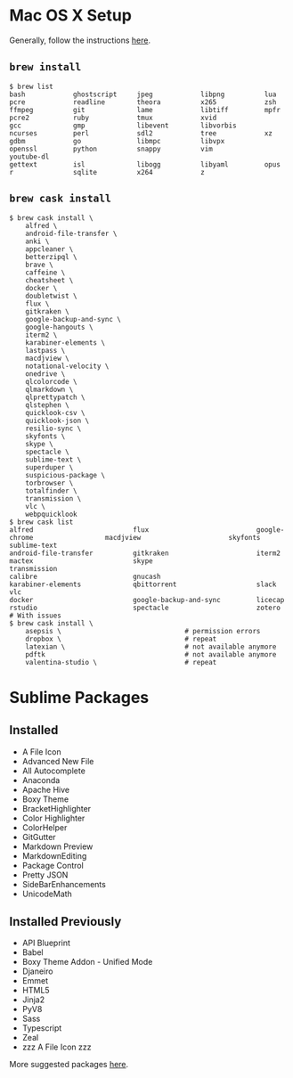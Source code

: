 # Mac OS X Setup
Generally, follow the instructions [here](http://sourabhbajaj.com/mac-setup/).

## `brew install`
```
$ brew list
bash            ghostscript     jpeg            libpng          lua             pcre            readline        theora          x265            zsh
ffmpeg          git             lame            libtiff         mpfr            pcre2           ruby            tmux            xvid
gcc             gmp             libevent        libvorbis       ncurses         perl            sdl2            tree            xz
gdbm            go              libmpc          libvpx          openssl         python          snappy          vim             youtube-dl
gettext         isl             libogg          libyaml         opus            r               sqlite          x264            z
```

## `brew cask install`
```
$ brew cask install \
    alfred \
    android-file-transfer \
    anki \
    appcleaner \
    betterzipql \
    brave \
    caffeine \
    cheatsheet \
    docker \
    doubletwist \
    flux \
    gitkraken \
    google-backup-and-sync \
    google-hangouts \
    iterm2 \
    karabiner-elements \
    lastpass \
    macdjview \
    notational-velocity \
    onedrive \
    qlcolorcode \
    qlmarkdown \
    qlprettypatch \
    qlstephen \
    quicklook-csv \
    quicklook-json \
    resilio-sync \
    skyfonts \
    skype \
    spectacle \
    sublime-text \
    superduper \
    suspicious-package \
    torbrowser \
    totalfinder \
    transmission \
    vlc \
    webpquicklook
$ brew cask list
alfred                         flux                           google-chrome                  macdjview                      skyfonts                       sublime-text
android-file-transfer          gitkraken                      iterm2                         mactex                         skype                          transmission
calibre                        gnucash                        karabiner-elements             qbittorrent                    slack                          vlc
docker                         google-backup-and-sync         licecap                        rstudio                        spectacle                      zotero
# With issues
$ brew cask install \
    asepsis \                               # permission errors
    dropbox \                               # repeat
    latexian \                              # not available anymore
    pdftk                                   # not available anymore
    valentina-studio \                      # repeat
```

# Sublime Packages
## Installed
- A File Icon
- Advanced New File
- All Autocomplete
- Anaconda
- Apache Hive
- Boxy Theme
- BracketHighlighter
- Color Highlighter
- ColorHelper
- GitGutter
- Markdown Preview
- MarkdownEditing
- Package Control
- Pretty JSON
- SideBarEnhancements
- UnicodeMath

## Installed Previously
- API Blueprint
- Babel
- Boxy Theme Addon - Unified Mode
- Djaneiro
- Emmet
- HTML5
- Jinja2
- PyV8
- Sass
- Typescript
- Zeal
- zzz A File Icon zzz

More suggested packages [here](http://sourabhbajaj.com/mac-setup/SublimeText/Plugins.html).
